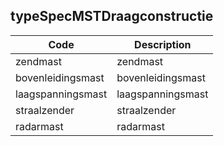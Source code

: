 ## typeSpecMSTDraagconstructie				
				
|	Code	|	Description	|
|	---	|	---	|
|	zendmast	|	zendmast	|
|	bovenleidingsmast	|	bovenleidingsmast	|
|	laagspanningsmast	|	laagspanningsmast	|
|	straalzender	|	straalzender	|
|	radarmast	|	radarmast	|
